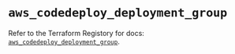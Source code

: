 # `aws_codedeploy_deployment_group`

Refer to the Terraform Registory for docs: [`aws_codedeploy_deployment_group`](https://registry.terraform.io/providers/hashicorp/aws/5.12.0/docs/resources/codedeploy_deployment_group).
